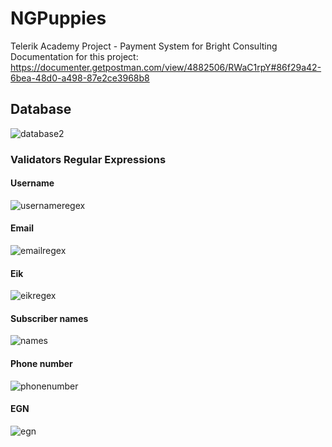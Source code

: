# NGPuppies
Telerik Academy Project - Payment System for Bright Consulting    
Documentation for this project: https://documenter.getpostman.com/view/4882506/RWaC1rpY#86f29a42-6bea-48d0-a498-87e2ce3968b8

## Database
![database2](https://user-images.githubusercontent.com/37835890/45278796-59102a00-b4d7-11e8-9e99-60c775fa291b.png)

### Validators Regular Expressions

#### Username
![usernameregex](https://user-images.githubusercontent.com/37835890/44949580-30d05d80-ae3d-11e8-922f-473ab17c1193.png)
#### Email
![emailregex](https://user-images.githubusercontent.com/37835890/44949582-3fb71000-ae3d-11e8-97ae-96703ea1e60d.png)

#### Eik
![eikregex](https://user-images.githubusercontent.com/37835890/44949584-4cd3ff00-ae3d-11e8-88c7-ff874585da84.png)

#### Subscriber names
![names](https://user-images.githubusercontent.com/37835890/44957096-89076e00-aed6-11e8-8d06-8b4d028c9875.png)

#### Phone number
![phonenumber](https://user-images.githubusercontent.com/37835890/44957075-2dd57b80-aed6-11e8-9914-1cec5ef4be3d.png)

#### EGN
![egn](https://user-images.githubusercontent.com/37835890/44957081-59586600-aed6-11e8-95c1-ffc963f1eeea.png)
